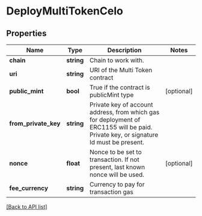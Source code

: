 # DeployMultiTokenCelo

## Properties

Name | Type | Description | Notes
------------ | ------------- | ------------- | -------------
**chain** | **string** | Chain to work with. |
**uri** | **string** | URI of the Multi Token contract |
**public_mint** | **bool** | True if the contract is publicMint type | [optional]
**from_private_key** | **string** | Private key of account address, from which gas for deployment of ERC1155 will be paid. Private key, or signature Id must be present. |
**nonce** | **float** | Nonce to be set to transaction. If not present, last known nonce will be used. | [optional]
**fee_currency** | **string** | Currency to pay for transaction gas |

[[Back to API list]](../../README.md#api-endpoints)

